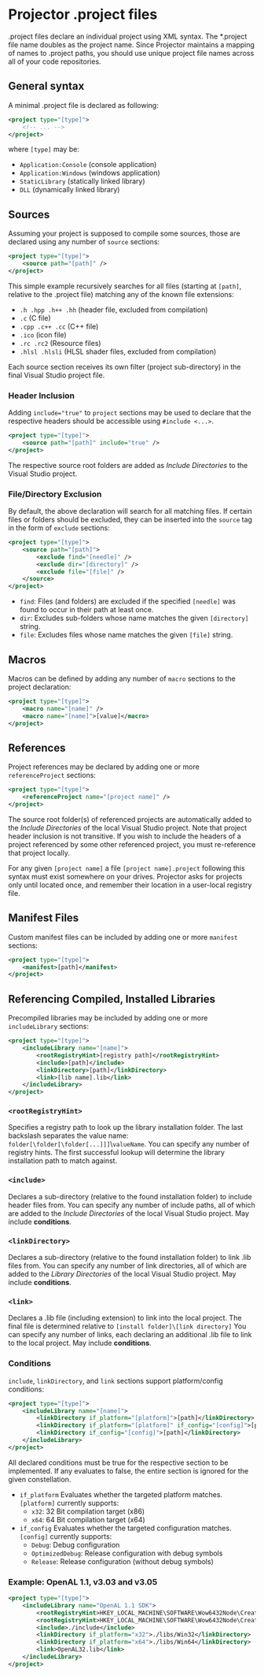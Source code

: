 # Projector .project files

.project files declare an individual project using XML syntax. The *.project file name doubles as the project name.
Since Projector maintains a mapping of names to .project paths, you should use unique project file names across all of your code repositories.

## General syntax

A minimal .project file is declared as following:
```xml
<project type="[type]">
	<!-- ... -->
</project>
```
where ```[type]``` may be:
* ```Application:Console``` (console application)
* ```Application:Windows``` (windows application)
* ```StaticLibrary``` (statically linked library)
* ```DLL``` (dynamically linked library)


## Sources

Assuming your project is supposed to compile some sources, those are declared using any number of ```source``` sections:
```xml
<project type="[type]">
	<source path="[path]" />
</project>
```
This simple example recursively searches for all files (starting at ```[path]```, relative to the .project file) matching any of the known file extensions:
* ```.h .hpp .h++ .hh``` (header file, excluded from compilation)
* ```.c``` (C file)
* ```.cpp .c++ .cc``` (C++ file)
* ```.ico``` (icon file)
* ```.rc .rc2``` (Resource files)
* ```.hlsl .hlsli``` (HLSL shader files, excluded from compilation)

Each source section receives its own filter (project sub-directory) in the final Visual Studio project file.

### Header Inclusion
Adding ```include="true"``` to ```project``` sections may be used to declare that the respective headers should be accessible using ```#include <...>```.
```xml
<project type="[type]">
	<source path="[path]" include="true" />
</project>
```
The respective source root folders are added as _Include Directories_ to the Visual Studio project.


### File/Directory Exclusion
By default, the above declaration will search for all matching files.
If certain files or folders should be excluded, they can be inserted into the ```source``` tag in the form of ```exclude``` sections:
```xml
<project type="[type]">
	<source path="[path]">
	    <exclude find="[needle]" />
	    <exclude dir="[directory]" />
	    <exclude file="[file]" />
	</source>
</project>
```
* ```find```: Files (and folders) are excluded if the specified ```[needle]``` was found to occur in their path at least once.
* ```dir```: Excludes sub-folders whose name matches the given ```[directory]``` string.
* ```file```: Excludes files whose name matches the given ```[file]``` string.


## Macros

Macros can be defined by adding any number of ```macro``` sections to the project declaration:
```xml
<project type="[type]">
	<macro name="[name]" />
	<macro name="[name]">[value]</macro>
</project>
```

## References

Project references may be declared by adding one or more ```referenceProject``` sections:
```xml
<project type="[type]">
	<referenceProject name="[project name]" />
</project>
```
The source root folder(s) of referenced projects are automatically added to the _Include Directories_ of the local Visual Studio project. Note that project header inclusion is not transitive. If you wish to include the headers of a project referenced by some other referenced project, you must re-reference that project locally.

For any given ```[project name]``` a file ```[project name].project``` following this syntax must exist somewhere on your drives.
Projector asks for projects only until located once, and remember their location in a user-local registry file.

## Manifest Files

Custom manifest files can be included by adding one or more ```manifest``` sections:
```xml
<project type="[type]">
	<manifest>[path]</manifest>
</project>
```

## Referencing Compiled, Installed Libraries

Precompiled libraries may be included by adding one or more ```includeLibrary``` sections:
```xml
<project type="[type]">
	<includeLibrary name="[name]">
	    <rootRegistryHint>[registry path]</rootRegistryHint>
	    <include>[path]</include>
	    <linkDirectory>[path]</linkDirectory>
	    <link>[lib name].lib</link>
	</includeLibrary>
</project>
```
### ```<rootRegistryHint>```
Specifies a registry path to look up the library installation folder. The last backslash separates the value name: ```folder[\folder[\folder[...]]]```\\```valueName```.
You can specify any number of registry hints.
The first successful lookup will determine the library installation path to match against.

### ```<include>```
Declares a sub-directory (relative to the found installation folder) to include header files from.
You can specify any number of include paths, all of which are added to the _Include Directories_ of the local Visual Studio project.
May include **conditions**.

### ```<linkDirectory>```
Declares a sub-directory (relative to the found installation folder) to link .lib files from.
You can specify any number of link directories, all of which are added to the _Library Directories_ of the local Visual Studio project.
May include **conditions**.

### ```<link>```
Declares a .lib file (including extension) to link into the local project.
The final file is determined relative to ```[install folder]\[link directory]```
You can specify any number of links, each declaring an additional .lib file to link to the local project.
May include **conditions**.

### Conditions
```include```, ```linkDirectory```, and ```link``` sections support platform/config conditions:
```xml
<project type="[type]">
	<includeLibrary name="[name]">
		<linkDirectory if_platform="[platform]">[path]</linkDirectory>
		<linkDirectory if_platform="[platform]" if_config="[config]">[path]</linkDirectory>
		<linkDirectory if_config="[config]">[path]</linkDirectory>
	</includeLibrary>
</project>
```
All declared conditions must be true for the respective section to be implemented.
If any evaluates to false, the entire section is ignored for the given constellation.
* ```if_platform``` Evaluates whether the targeted platform matches. 
```[platform]``` currently supports:
    * ```x32```: 32 Bit compilation target (x86)
    * ```x64```: 64 Bit compilation target (x64)
* ```if_config``` Evaluates whether the targeted configuration matches. 
```[config]``` currently supports:
    * ```Debug```: Debug configuration
    * ```OptimizedDebug```: Release configuration with debug symbols
    * ```Release```: Release configuration (without debug symbols)

### Example: OpenAL 1.1, v3.03 and v3.05
```xml
<project type="[type]">
	<includeLibrary name="OpenAL 1.1 SDK">
		<rootRegistryHint>HKEY_LOCAL_MACHINE\SOFTWARE\Wow6432Node\Creative Labs\OpenAL 1.1 Software Development Kit\3.05\InstallDir</rootRegistryHint>
		<rootRegistryHint>HKEY_LOCAL_MACHINE\SOFTWARE\Wow6432Node\Creative Labs\OpenAL 1.1 Software Development Kit\3.03\InstallDir</rootRegistryHint>
		<include>./include</include>
		<linkDirectory if_platform="x32">./libs/Win32</linkDirectory>
		<linkDirectory if_platform="x64">./libs/Win64</linkDirectory>
		<link>OpenAL32.lib</link>
	</includeLibrary>
</project>
```











